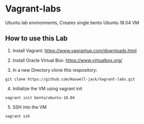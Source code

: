 # Vagrant-labs
Ubuntu lab environments, Creates single bento Ubuntu 18.04 VM

## How to use this Lab
1. Install Vagrant: https://www.vagrantup.com/downloads.html

2. Install Oracle Virtual Box:  https://www.virtualbox.org/

3. In a new Directory clone this respository:
``` shell
git clone https://github.com/Haswell-jack/Vagrant-labs.git
```

4. Initialize the VM using vagrant init
``` shell
vagrant init bento/ubuntu-18.04
```
5. SSH into the VM

``` shell
vagrant ssh
```
